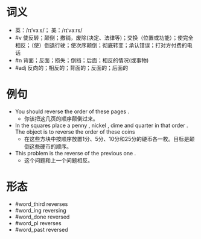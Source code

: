# 词义
- 英：/rɪˈvɜːs/； 美：/rɪˈvɜːrs/
- #v 使反转；颠倒；撤销，废除(决定、法律等)；交换（位置或功能）；使完全相反；（使）倒退行驶；使次序颠倒；彻底转变；承认错误；打对方付费的电话
- #n 背面；反面；损失；倒挡；后面；相反的情况(或事物)
- #adj 反向的；相反的；背面的；反面的；后面的
# 例句
- You should reverse the order of these pages .
	- 你该把这几页的顺序颠倒过来。
- In the squares place a penny , nickel , dime and quarter in that order . The object is to reverse the order of these coins
	- 在这些方块中按顺序放置1分、5分、10分和25分的硬币各一枚。目标是颠倒这些硬币的顺序。
- This problem is the reverse of the previous one .
	- 这个问题和上一个问题相反。
# 形态
- #word_third reverses
- #word_ing reversing
- #word_done reversed
- #word_pl reverses
- #word_past reversed
